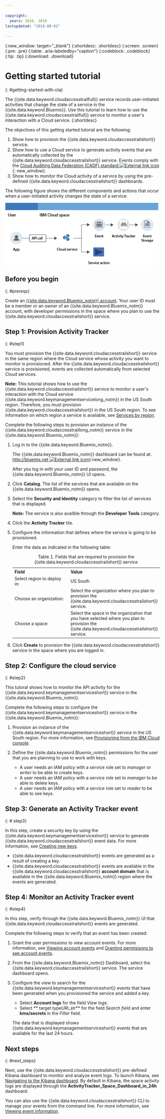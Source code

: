 ```yaml
---

copyright:
  years: 2016, 2018
lastupdated: "2018-08-01"

---
```


{:new_window: target="_blank"}
{:shortdesc: .shortdesc}
{:screen: .screen}
{:pre: .pre}
{:table: .aria-labeledby="caption"}
{:codeblock: .codeblock}
{:tip: .tip}
{:download: .download}


# Getting started tutorial
{: #getting-started-with-cla}

The {{site.data.keyword.cloudaccesstrailfull}} service records user-initiated activities that change the state of a service in the {{site.data.keyword.Bluemix}}. Use this tutorial to learn how to use the {{site.data.keyword.cloudaccesstrailfull}} service to monitor a user's interaction with a Cloud service. 
{:shortdesc}

The objectives of this getting started tutorial are the following:

1. Show how to provision the {{site.data.keyword.cloudaccesstrailshort}} service.
2. Show how to use a Cloud service to generate activity events that are automatically collected by the {{site.data.keyword.cloudaccesstrailshort}} service. Events comply with the [Cloud Auditing Data Federation (CADF) standard ![External link icon](../../icons/launch-glyph.svg "External link icon")](https://www.dmtf.org/sites/default/files/standards/documents/DSP0262_1.0.0.pdf){: new_window}.
3. Show how to monitor the Cloud activity of a service by using the pre-defined {{site.data.keyword.cloudaccesstrailshort}} dashboards.

The following figure shows the different components and actions that occur when a user-initiated activity changes the state of a service:

![Components and actions that occur when a user-initiated activity changes the state of a service](images/AT_f1.png "Components and actions that occur when a user-initiated activity changes the state of a service")



## Before you begin
{: #prereqs}

Create an [{{site.data.keyword.Bluemix_notm}} account](https://console.bluemix.net/registration/). Your user ID must be a member or an owner of an {{site.data.keyword.Bluemix_notm}} account, with developer permissions in the space where you plan to use the {{site.data.keyword.cloudaccesstrailshort}} service.


## Step 1: Provision Activity Tracker
{: #step1}

You must provision the {{site.data.keyword.cloudaccesstrailshort}} service in the same region where the Cloud service whose activity you want to monitor is provisioned. After the {{site.data.keyword.cloudaccesstrailshort}} service is provisioned, events are collected automatically from selected Cloud services. 

**Note:** This tutorial shows how to use the {{site.data.keyword.cloudaccesstrailshort}} service to monitor a user's interaction with the Cloud service {{site.data.keyword.keymanagementservicelong_notm}} in the US South region. Therefore, you must provision {{site.data.keyword.cloudaccesstrailshort}} in the US South region. To see information on which region a service is available, see [Services by region](/docs/resources/services_region.html#services_region).

Complete the following steps to provision an instance of the {{site.data.keyword.cloudaccesstraillong_notm}} service in the {{site.data.keyword.Bluemix_notm}}:

1. Log in to the {{site.data.keyword.Bluemix_notm}}.

    The {{site.data.keyword.Bluemix_notm}} dashboard can be found at: [http://bluemix.net ![External link icon](../../icons/launch-glyph.svg "External link icon")](http://bluemix.net){:new_window}.
    
	After you log in with your user ID and password, the {{site.data.keyword.Bluemix_notm}} UI opens.

2. Click **Catalog**. The list of the services that are available on the {{site.data.keyword.Bluemix_notm}} opens.

3. Select the **Security and Identity** category to filter the list of services that is displayed.

    **Note:** The service is also availble through the **Developer Tools** category.

4. Click the **Activity Tracker** tile. 

5. Configure the information that defines where the service is going to be provisioned. 

    Enter the data as indicated in the following table: 

    <table>
	  <caption>Table 1. Fields that are required to provision the {{site.data.keyword.cloudaccesstrailshort}} service</caption>
	  <tr>
	    <th width="50%">Field</th>
		<th width="50%">Value</th>
	  </tr>
	  <tr>
	    <td>Select region to deploy in:</td>
		<td>US South</td>
	  </tr>
	  <tr>
	    <td>Choose an organization:</td>
		<td>Select the organization where you plan to provision the {{site.data.keyword.cloudaccesstrailshort}} service.</td>
	  </tr>
	  <tr>
	    <td>Choose a space:</td>
		<td>Select the space in the organization that you have selected where you plan to provision the {{site.data.keyword.cloudaccesstrailshort}} service.</td>
	  </tr>
	</table>

6. Click **Create** to provision the {{site.data.keyword.cloudaccesstrailshort}} service in the space where you are logged in.
   

## Step 2:  Configure the cloud service  
{: #step2}

This tutoral shows how to monitor the API activity for the {{site.data.keyword.keymanagementserviceshort}} service in the {{site.data.keyword.Bluemix_notm}}.

Complete the following steps to configure the {{site.data.keyword.keymanagementserviceshort}} service in the {{site.data.keyword.Bluemix_notm}}:

1. Provision an instance of the {{site.data.keyword.keymanagementserviceshort}} service in the US South region. For more information, see [Provisioning from the IBM Cloud console](/docs/services/keymgmt/keyprotect_provision.html#provision).

2. Define the {{site.data.keyword.Bluemix_notm}} permissions for the user that you are planning to use to work with keys. 

    * A user needs an IAM policy with a service role set to *manager* or *writer* to be able to create keys.
	* A user needs an IAM policy with a service role set to *manager* to be able to delete keys.
	* A user needs an IAM policy with a service role set to *reader* to be able to see keys. 


## Step 3: Generate an Activity Tracker event
{: # step3}

In this step, create a security key by using the {{site.data.keyword.keymanagementserviceshort}} service to generate {{site.data.keyword.cloudaccesstrailshort}} event data. For more information, see [Creating new keys](/docs/services/keymgmt/index.html#creating_keys).

* {{site.data.keyword.cloudaccesstrailshort}} events are generated as a result of creating a key.
* {{site.data.keyword.cloudaccesstrailshort}} events are available in the {{site.data.keyword.cloudaccesstrailshort}} **account domain** that is available in the {{site.data.keyword.Bluemix_notm}} region where the events are generated. 

## Step 4: Monitor an Activity Tracker event
{: #step4}

In this step, verify through the {{site.data.keyword.Bluemix_notm}} UI that {{site.data.keyword.cloudaccesstrailshort}} events are generated.

Complete the following steps to verify that an event has been created:

1. Grant the user permissions to view account events. For more information, see [Viewing account events](/docs/services/cloud-activity-tracker/how-to/manage-events-ui/viewing_events.html#account_events) and [Granting permisisons to see account events](/docs/services/cloud-activity-tracker/how-to/grant_permissions.html#grant_acc_events).

2. From the {{site.data.keyword.Bluemix_notm}} Dashboard, select the {{site.data.keyword.cloudaccesstrailshort}} service. The service dashboard opens.

3. Configure the view to search for the {{site.data.keyword.keymanagementserviceshort}} events that have been generated when you provisioned the service and added a key.

    * Select **Account logs** for the field *View logs*.
    * Select ** target.typeURI_str** for the field *Search field* and enter **kms/secrets** in the *Filter* field.
	
    The data that is displayed shows {{site.data.keyword.keymanagementserviceshort}} events that are available for the last 24 hours. 
	


## Next steps
{: #next_steps}

Next, use the {{site.data.keyword.cloudaccesstrailshort}} pre-defined Kibana dashboard to monitor and analyze event logs. To launch Kibana, see [Navigating to the Kibana dashboard](/docs/services/cloud-activity-tracker/how-to/manage-events-ui/launch_kibana.html#launch_kibana). By default in Kibana, the space activity logs are displayed through the **ActivityTracker_Space_Dashboard_in_24h** dashboard:

You can also use the {{site.data.keyword.cloudaccesstrailshort}} CLI to manage your events from the command line. For more information, see [Viewing event information](/docs/services/cloud-activity-tracker/how-to/viewing_event_information.html#viewing_event_status).



